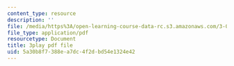 ```yaml
---
content_type: resource
description: ''
file: /media/https%3A/open-learning-course-data-rc.s3.amazonaws.com/3-091sc-introduction-to-solid-state-chemistry-fall-2010/5a30b8f7388ea7dc4f2dbd54e1324e42_vPQ9a_xIqRg.pdf
file_type: application/pdf
resourcetype: Document
title: 3play pdf file
uid: 5a30b8f7-388e-a7dc-4f2d-bd54e1324e42
---
```

